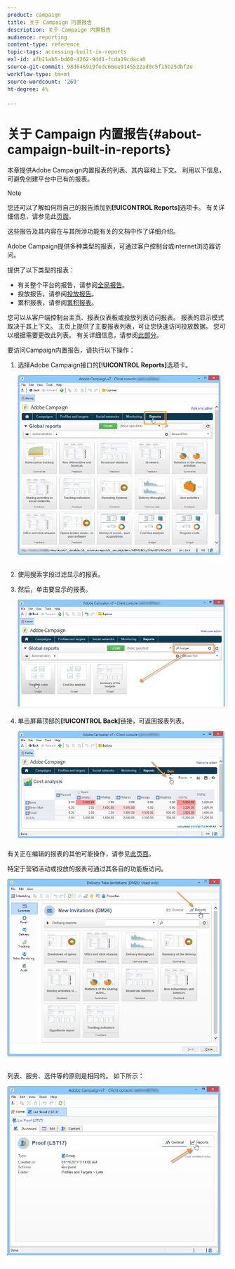 ```yaml
---
product: campaign
title: 关于 Campaign 内置报告
description: 关于 Campaign 内置报告
audience: reporting
content-type: reference
topic-tags: accessing-built-in-reports
exl-id: afb11ab5-bd60-4262-9dd1-fcda19cdaca0
source-git-commit: 98d646919fedc66ee9145522ad0c5f15b25dbf2e
workflow-type: tm+mt
source-wordcount: '269'
ht-degree: 4%

---
```


# 关于 Campaign 内置报告{#about-campaign-built-in-reports}

本章提供Adobe Campaign内置报表的列表、其内容和上下文。 利用以下信息，可避免创建平台中已有的报表。

>[!NOTE]
>
>您还可以了解如何将自己的报告添加到&#x200B;**[!UICONTROL Reports]**&#x200B;选项卡。 有关详细信息，请参见此[页面](../../reporting/using/configuring-access-to-the-report.md#defining-the-filtering-options)。

这些报告及其内容在与其所涉功能有关的文档中作了详细介绍。

Adobe Campaign提供多种类型的报表，可通过客户控制台或internet浏览器访问。

提供了以下类型的报表：

* 有关整个平台的报告，请参阅[全局报告](../../reporting/using/global-reports.md)。
* 投放报告，请参阅[投放报告](../../reporting/using/delivery-reports.md)。
* 累积报表，请参阅[累积报表](../../reporting/using/cumulative-reports.md)。

您可以从客户端控制台主页、报表仪表板或投放列表访问报表。 报表的显示模式取决于其上下文。 主页上提供了主要报表列表，可让您快速访问投放数据。 您可以根据需要更改此列表。 有关详细信息，请参阅[此部分](../../reporting/using/about-reports-creation-in-campaign.md)。

要访问Campaign内置报告，请执行以下操作：

1. 选择Adobe Campaign接口的&#x200B;**[!UICONTROL Reports]**&#x200B;选项卡。

   ![](assets/reporting_access_from_home.png)

1. 使用搜索字段过滤显示的报表。

1. 然后，单击要显示的报表。

   ![](assets/reporting_edit_a_report.png)

1. 单击屏幕顶部的&#x200B;**[!UICONTROL Back]**&#x200B;链接，可返回报表列表。

   ![](assets/reporting_back_button.png)

有关正在编辑的报表的其他可能操作，请参见[此页面](../../reporting/using/actions-on-reports.md)。

特定于营销活动或投放的报表可通过其各自的功能板访问。

![](assets/reporting_on_a_delivery.png)

列表、服务、选件等的原则是相同的。 如下所示：

![](assets/reporting_on_an_offer.png)
